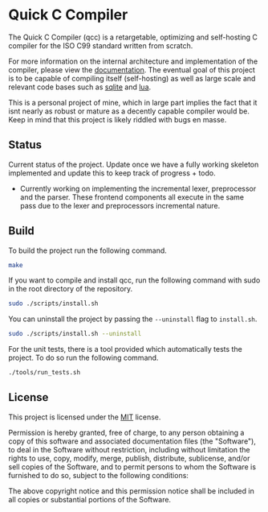 # Quick C Compiler

The Quick C Compiler (qcc) is a retargetable, optimizing and self-hosting
C compiler for the ISO C99 standard written from scratch.

For more information on the internal architecture and implementation of the
compiler, please view the [documentation](/docs). The eventual goal of this
project is to be capable of compiling itself (self-hosting) as well as large
scale and relevant code bases such as [sqlite](https://github.com/sqlite/sqlite)
and [lua](https://github.com/lua/lua).

This is a personal project of mine, which in large part implies the fact that
it isnt nearly as robust or mature as a decently capable compiler would be. Keep
in mind that this project is likely riddled with bugs en masse.

## Status

Current status of the project. Update once we have a fully working skeleton
implemented and update this to keep track of progress + todo.

* Currently working on implementing the incremental lexer, preprocessor and
  the parser. These frontend components all execute in the same pass due to
  the lexer and preprocessors incremental nature.

## Build

To build the project run the following command.

```sh
make
```

If you want to compile and install qcc, run the following command with sudo
in the root directory of the repository.

```sh
sudo ./scripts/install.sh
```

You can uninstall the project by passing the `--uninstall` flag to `install.sh`.

```sh
sudo ./scripts/install.sh --uninstall
```

For the unit tests, there is a tool provided which automatically tests the
project. To do so run the following command.

```sh
./tools/run_tests.sh
```

## License

This project is licensed under the [MIT](/LICENSE) license.

Permission is hereby granted, free of charge, to any person obtaining a copy
of this software and associated documentation files (the "Software"), to deal
in the Software without restriction, including without limitation the rights
to use, copy, modify, merge, publish, distribute, sublicense, and/or sell
copies of the Software, and to permit persons to whom the Software is
furnished to do so, subject to the following conditions:

The above copyright notice and this permission notice shall be included in all
copies or substantial portions of the Software.
